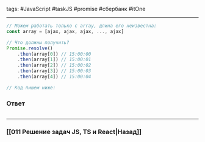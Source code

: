 tags: #JavaScript #taskJS #promise #сбербанк #itOne 
___

```js 
// Можем работать только с array, длина его неизвестна:
const array = [ajax, ajax, ajax, ..., ajax]

// Что должны получить?
Promise.resolve()
	.then(array[0]) // 15:00:00
	.then(array[1]) // 15:00:01
	.then(array[2]) // 15:00:02
	.then(array[3]) // 15:00:03
	.then(array[4]) // 15:00:04

// Код пишем ниже:
```

### Ответ

```js

```

___
### [[011 Решение задач JS, TS и React|Назад]]